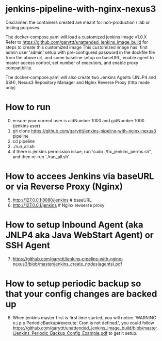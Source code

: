 # jenkins-pipeline-with-nginx-nexus3

Disclaimer: the containers created are meant for non-production / lab or testing purposes.

The docker-compose.yaml will load a customized jenkins image v1.0.X
Refer to https://github.com/garyttt/unattended_jenkins_image_build for steps to create this customized image
This customized image has: first admin user 'admin' setup with pre-configured password in the dockfile file from the above url, and some baseline setup on baseURL, enable agent to master access control, set number of executors, and enable proxy compatibility.

The docker-compose.yaml will also create two Jenkins Agents (JNLP4 and SSH), Nexus3 Repository Manager and Nginx Reverse Proxy (http mode only)

# How to run
0. ensure your current user is uidNumber 1000 and gidNumber 1000 (jenkins user)
1. git clone https://github.com/garyttt/jenkins-pipeline-with-nginx-nexus3 pipeline
2. cd pipeline
3. ./run_all.sh
4. if there is jenkins permission issue, run 'sudo ./fix_jenkins_perms.sh", and then re-run './run_all.sh'

# How to accees Jenkins via baseURL or via Reverse Proxy (Nginx)
5. http://127.0.0.1:8080/jenkins # baseURL
6. http://127.0.0.1/jenkins # Nginx revserse proxy

# How to setup Inbound Agent (aka JNLP4 aka Java WebStart Agent) or SSH Agent
7. https://github.com/garyttt/jenkins-pipeline-with-nginx-nexus3/blob/master/jenkins_create_nodes(agents).pdf

# How to setup periodic backup so that your config changes are backed up
8. When jenkins master first is first time started, you will notice 'WARNING o.j.p.p.PeriodicBackup#execute: Cron is not defined.', you could follow https://github.com/garyttt/unattended_jenkins_image_build/blob/master/Jenkins_Periodic_Backup_Config_Example.pdf to get it setup.


